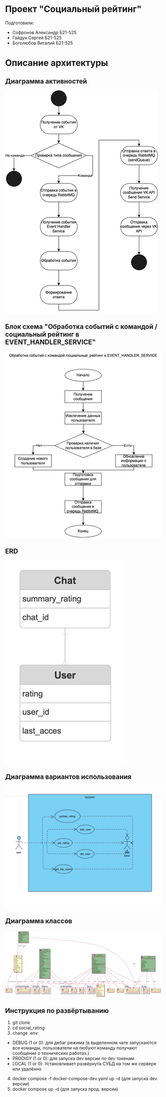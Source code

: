 # Проект "Социальный рейтинг"

Подготовили:
 - Софронов Александр Б21-525
 - Гайдук Сергей Б21-525
 - Боголюбов Виталий Б21-525

# Описание архитектуры

## Диаграмма активностей

![alt text](docs/act.png)

## Блок схема "Обработка событий с командой /социальный рейтинг в EVENT_HANDLER_SERVICE"

![alt text](docs/block.png)

## ERD

![alt text](docs/erd.jpg)

## Диаграмма вариантов использования

![alt text](docs/use_case.png)

## Диаграмма классов

![alt text](docs/class_uml.png)

## Инструкция по развёртыванию
1. git clone
2. cd social_rating
3. change .env:
  - DEBUG (1 or 0): для дебаг режима (в выделенном чате запускаются все команды, пользователи на любуют команду получают сообщение о технических работах.)
  - PRODIGY (1 or 0): для запуска dev версии по dev токенам
  - LOCAL (1 or 0): Установливает развёрнута СУБД на том же сервере или удалённо
4. docker compose -f docker-compose-dev.yaml up -d (для запуска dev. версии)
5. docker compose up -d (для запуска прод. версии)
